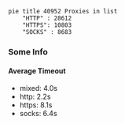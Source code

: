 
```mermaid
pie title 40952 Proxies in list
    "HTTP" : 28612
    "HTTPS": 10803
    "SOCKS" : 8683
```

### Some Info
#### Average Timeout

- mixed: 4.0s
- http: 2.2s
- https: 8.1s
- socks: 6.4s